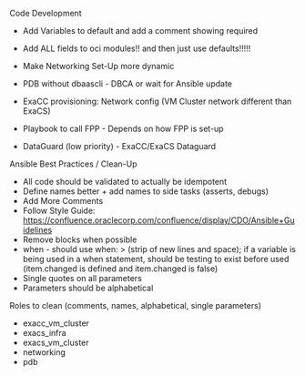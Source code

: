 
Code Development
- Add Variables to default and add a comment showing required
- Add ALL fields to oci modules!! and then just use defaults!!!!!
- Make Networking Set-Up more dynamic

- PDB without dbaascli - DBCA or wait for Ansible update
- ExaCC provisioning: Network config (VM Cluster network different than ExaCS)
- Playbook to call FPP - Depends on how FPP is set-up
- DataGuard (low priority) - ExaCC/ExaCS Dataguard

Ansible Best Practices / Clean-Up
- All code should be validated to actually be idempotent
- Define names better + add names to side tasks (asserts, debugs)
- Add More Comments
- Follow Style Guide: https://confluence.oraclecorp.com/confluence/display/CDO/Ansible+Guidelines
- Remove blocks when possible
- when - should use when: > (strip of new lines and space); if a variable is being used in a when statement, should be testing to exist before used (item.changed is defined and item.changed is false)
- Single quotes on all parameters
- Parameters should be alphabetical


Roles to clean (comments, names, alphabetical, single parameters)
- exacc_vm_cluster
- exacs_infra
- exacs_vm_cluster
- networking
- pdb